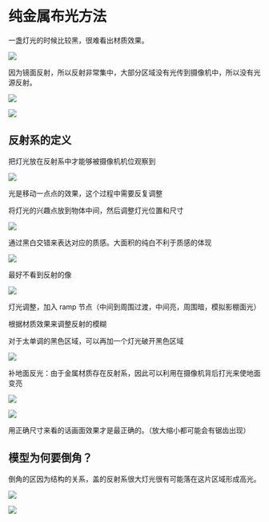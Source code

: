 纯金属布光方法
========================

一盏灯光的时候比较黑，很难看出材质效果。

![](http://ox55f9bg6.bkt.clouddn.com/2017-10-04-053650.jpg)

因为镜面反射，所以反射非常集中，大部分区域没有光传到摄像机中，所以没有光源反射。

![](http://ox55f9bg6.bkt.clouddn.com/2017-10-04-053704.jpg)

![](http://ox55f9bg6.bkt.clouddn.com/2017-10-04-053652.jpg)

反射系的定义
------------

把灯光放在反射系中才能够被摄像机机位观察到

![](http://ox55f9bg6.bkt.clouddn.com/2017-10-04-053701.jpg)

光是移动一点点的效果，这个过程中需要反复调整

将灯光的兴趣点放到物体中间，然后调整灯光位置和尺寸

![](http://ox55f9bg6.bkt.clouddn.com/2017-10-04-053709.jpg)

通过黑白交错来表达对应的质感。大面积的纯白不利于质感的体现

![](http://ox55f9bg6.bkt.clouddn.com/2017-10-04-053702.jpg)

最好不看到反射的像

![](http://ox55f9bg6.bkt.clouddn.com/2017-10-04-053646.jpg)

灯光调整，加入 ramp 节点（中间到周围过渡，中间亮，周围暗，模拟影棚面光）

根据材质效果来调整反射的模糊

对于太单调的黑色区域，可以再加一个灯光破开黑色区域

![](http://ox55f9bg6.bkt.clouddn.com/2017-10-04-053647.jpg)

补地面反光：由于金属材质存在反射系，因此可以利用在摄像机背后打光来使地面变亮

![](http://ox55f9bg6.bkt.clouddn.com/2017-10-04-053712.jpg)

![](http://ox55f9bg6.bkt.clouddn.com/2017-10-04-053658.jpg)

用正确尺寸来看的话画面效果才是最正确的。（放大缩小都可能会有锯齿出现）

模型为何要倒角？
----------------

倒角的区因为结构的关系，盖的反射系很大灯光很有可能落在这片区域形成高光。

![](http://ox55f9bg6.bkt.clouddn.com/2017-10-04-053706.jpg)

![](http://ox55f9bg6.bkt.clouddn.com/2017-10-04-053655.jpg)
